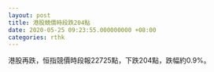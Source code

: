 ```yaml
---
layout: post
title: 港股競價時段跌204點
date: 2020-05-25 09:23:55.000000000 +08:00
categories: rthk
---
```


港股再跌，恒指競價時段報22725點，下跌204點，跌幅約0.9%。

